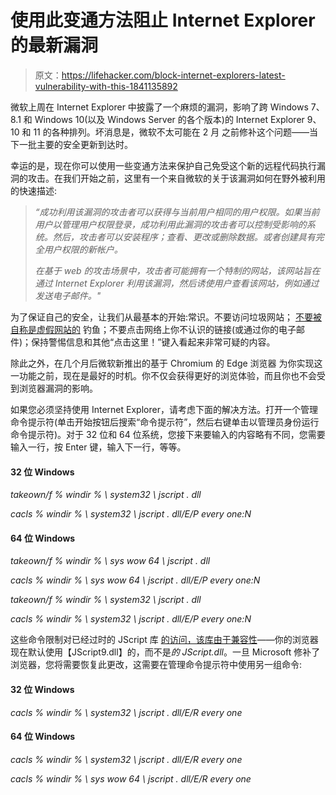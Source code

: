 # 使用此变通方法阻止 Internet Explorer 的最新漏洞

> 原文：<https://lifehacker.com/block-internet-explorers-latest-vulnerability-with-this-1841135892>

微软上周在 Internet Explorer 中披露了一个麻烦的漏洞，影响了跨 Windows 7、8.1 和 Windows 10(以及 Windows Server 的各个版本)的 Internet Explorer 9、10 和 11 的各种排列。坏消息是，微软不太可能在 2 月 之前修补这个问题——当下一批主要的安全更新到达时。



幸运的是，现在你可以使用一些变通方法来保护自己免受这个新的远程代码执行漏洞的攻击。在我们开始之前，这里有一个来自微软的关于该漏洞如何在野外被利用的快速描述:

> *“成功利用该漏洞的攻击者可以获得与当前用户相同的用户权限。如果当前用户以管理用户权限登录，成功利用此漏洞的攻击者可以控制受影响的系统。然后，攻击者可以安装程序；查看、更改或删除数据。或者创建具有完全用户权限的新帐户。*
> 
> *在基于 web 的攻击场景中，攻击者可能拥有一个特制的网站，该网站旨在通过 Internet Explorer 利用该漏洞，然后诱使用户查看该网站，例如通过发送电子邮件。"*

为了保证自己的安全，让我们从最基本的开始:常识。不要访问垃圾网站； [不要被自称是虚假网站的](https://lifehacker.com/how-to-not-get-phished-when-shopping-online-1839927900) 钓鱼；不要点击网络上你不认识的链接(或通过你的电子邮件)；保持警惕信息和其他“点击这里！”键入看起来非常可疑的内容。

除此之外，在几个月后微软新推出的基于 Chromium 的 Edge 浏览器 为你实现这一功能之前，现在是最好的时机。你不仅会获得更好的浏览体验，而且你也不会受到浏览器漏洞的影响。

如果您必须坚持使用 Internet Explorer，请考虑下面的解决方法。打开一个管理命令提示符(单击开始按钮后搜索“命令提示符”，然后右键单击以管理员身份运行命令提示符)。对于 32 位和 64 位系统，您接下来要输入的内容略有不同，您需要输入一行，按 Enter 键，输入下一行，等等。

#### 32 位 Windows

*takeown/f % windir % \ system32 \ jscript . dll*

*cacls % windir % \ system32 \ jscript . dll/E/P every one:N*

#### 64 位 Windows

*takeown/f % windir % \ sys wow 64 \ jscript . dll*

*cacls % windir % \ sys wow 64 \ jscript . dll/E/P every one:N*

*takeown/f % windir % \ system32 \ jscript . dll*

*cacls % windir % \ system32 \ jscript . dll/E/P every one:N*

这些命令限制对已经过时的 JScript 库 [的访问，该库由于兼容性](https://kb.cert.org/vuls/id/338824/)——你的浏览器现在默认使用【JScript9.dll】的，而不是*的 JScript.dll*。一旦 Microsoft 修补了浏览器，您将需要恢复此更改，这需要在管理命令提示符中使用另一组命令:

#### **32 位 Windows**

*cacls % windir % \ system32 \ jscript . dll/E/R every one*

#### **64 位 Windows**

*cacls % windir % \ system32 \ jscript . dll/E/R every one*

*cacls % windir % \ sys wow 64 \ jscript . dll/E/R every one*